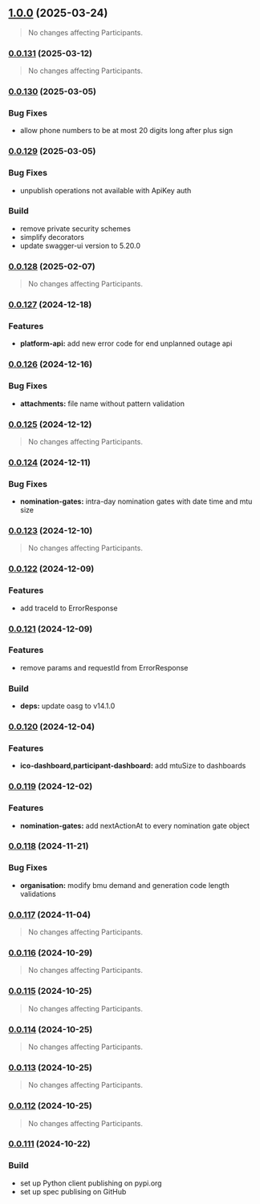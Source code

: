 ## [1.0.0](https://github.com/eleclink-helix/platform-api/compare/v0.0.131...v1.0.0) (2025-03-24)

> No changes affecting Participants.

### [0.0.131](https://github.com/eleclink-helix/platform-api/compare/v0.0.130...v0.0.131) (2025-03-12)

> No changes affecting Participants.

### [0.0.130](https://github.com/eleclink-helix/platform-api/compare/v0.0.129...v0.0.130) (2025-03-05)


### Bug Fixes

* allow phone numbers to be at most 20 digits long after plus sign

### [0.0.129](https://github.com/eleclink-helix/platform-api/compare/v0.0.128...v0.0.129) (2025-03-05)


### Bug Fixes

* unpublish operations not available with ApiKey auth


### Build

* remove private security schemes
* simplify decorators
* update swagger-ui version to 5.20.0

### [0.0.128](https://github.com/eleclink-helix/platform-api/compare/v0.0.127...v0.0.128) (2025-02-07)

> No changes affecting Participants.

### [0.0.127](https://github.com/eleclink-helix/platform-api/compare/v0.0.126...v0.0.127) (2024-12-18)


### Features

* **platform-api:** add new error code for end unplanned outage api

### [0.0.126](https://github.com/eleclink-helix/platform-api/compare/v0.0.125...v0.0.126) (2024-12-16)


### Bug Fixes

* **attachments:** file name without pattern validation

### [0.0.125](https://github.com/eleclink-helix/platform-api/compare/v0.0.124...v0.0.125) (2024-12-12)

> No changes affecting Participants.

### [0.0.124](https://github.com/eleclink-helix/platform-api/compare/v0.0.123...v0.0.124) (2024-12-11)


### Bug Fixes

* **nomination-gates:** intra-day nomination gates with date time and mtu size

### [0.0.123](https://github.com/eleclink-helix/platform-api/compare/v0.0.122...v0.0.123) (2024-12-10)

> No changes affecting Participants.

### [0.0.122](https://github.com/eleclink-helix/platform-api/compare/v0.0.121...v0.0.122) (2024-12-09)


### Features

* add traceId to ErrorResponse

### [0.0.121](https://github.com/eleclink-helix/platform-api/compare/v0.0.120...v0.0.121) (2024-12-09)


### Features

* remove params and requestId from ErrorResponse


### Build

* **deps:** update oasg to v14.1.0

### [0.0.120](https://github.com/eleclink-helix/platform-api/compare/v0.0.119...v0.0.120) (2024-12-04)


### Features

* **ico-dashboard,participant-dashboard:** add mtuSize to dashboards

### [0.0.119](https://github.com/eleclink-helix/platform-api/compare/v0.0.118...v0.0.119) (2024-12-02)


### Features

* **nomination-gates:** add nextActionAt to every nomination gate object

### [0.0.118](https://github.com/eleclink-helix/platform-api/compare/v0.0.117...v0.0.118) (2024-11-21)


### Bug Fixes

* **organisation:** modify bmu demand and generation code length validations

### [0.0.117](https://github.com/eleclink-helix/platform-api/compare/v0.0.116...v0.0.117) (2024-11-04)

> No changes affecting Participants.

### [0.0.116](https://github.com/eleclink-helix/platform-api/compare/v0.0.115...v0.0.116) (2024-10-29)

> No changes affecting Participants.

### [0.0.115](https://github.com/eleclink-helix/platform-api/compare/v0.0.114...v0.0.115) (2024-10-25)

> No changes affecting Participants.

### [0.0.114](https://github.com/eleclink-helix/platform-api/compare/v0.0.113...v0.0.114) (2024-10-25)

> No changes affecting Participants.

### [0.0.113](https://github.com/eleclink-helix/platform-api/compare/v0.0.112...v0.0.113) (2024-10-25)

> No changes affecting Participants.

### [0.0.112](https://github.com/eleclink-helix/platform-api/compare/v0.0.111...v0.0.112) (2024-10-25)

> No changes affecting Participants.

### [0.0.111](https://github.com/eleclink-helix/platform-api/compare/v0.0.110...v0.0.111) (2024-10-22)


### Build

* set up Python client publishing on pypi.org
* set up spec publising on GitHub
